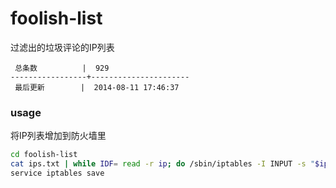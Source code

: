 foolish-list
============

过滤出的垃圾评论的IP列表

```
 总条数          |  929       
-----------------+----------------------
 最后更新        |  2014-08-11 17:46:37     
```

### usage

将IP列表增加到防火墙里

```bash
cd foolish-list
cat ips.txt | while IDF= read -r ip; do /sbin/iptables -I INPUT -s "$ip" -j DROP; done
service iptables save
```
